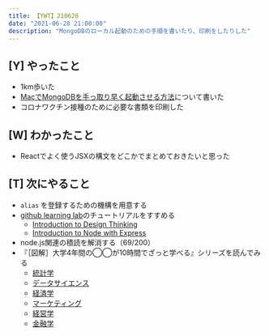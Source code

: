 ```yaml
---
title: 【YWT】210628
date: "2021-06-28 21:00:00"
description: "MongoDBのローカル起動のための手順を書いたり、印刷をしたりした"
---
```


## [Y] やったこと

- 1km歩いた
- [MacでMongoDBを手っ取り早く起動させる方法](https://gist.github.com/LeeDDHH/e95d67ecf5a14cd71ab6549ca374c8f0)について書いた
- コロナワクチン接種のために必要な書類を印刷した

## [W] わかったこと

- Reactでよく使うJSXの構文をどこかでまとめておきたいと思った

## [T] 次にやること

- `alias` を登録するための機構を用意する
- [github learning lab](https://lab.github.com/githubtraining)のチュートリアルをすすめる
  - [Introduction to Design Thinking](https://lab.github.com/githubtraining/introduction-to-design-thinking)
  - [Introduction to Node with Express](https://lab.github.com/everydeveloper/introduction-to-node-with-express)
- node.js関連の積読を解消する（69/200）
- 『［図解］大学4年間の◯◯が10時間でざっと学べる』シリーズを読んでみる
  - [統計学](https://www.amazon.co.jp/dp/B07PXB4NN9)
  - [データサイエンス](https://www.amazon.co.jp/dp/B07XNW3TQM)
  - [経済学](https://www.amazon.co.jp/dp/B01KNLFHH6)
  - [マーケティング](https://www.amazon.co.jp/dp/B07BNC2SV3)
  - [経営学](https://www.amazon.co.jp/dp/B071SKDF3L)
  - [金融学](https://www.amazon.co.jp/dp/B07BB6Z7FW)

<!-- https://twitter.com/camomile_cafe/status/1409499634800611330?s=20 -->
